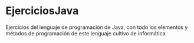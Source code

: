 # EjerciciosJava
Ejercicios del lenguaje de programación de Java, con todo los elementos y métodos de programación de este lenguaje cultivo de informática.

